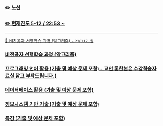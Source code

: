 ### [✏️ 노션](https://jhcode.notion.site/220117-bd6b3252230343ffa0b42d0ca761822b')
### [✏️ 현재진도 5-12 / 22:53 ~ ](https://www.notion.so/jhcode/220117-bd6b3252230343ffa0b42d0ca761822b#4d69230bc67f4808920ed117d544cb4c)

---
[📁 비전공자 선행학습 과정 (알고리즘) -  `220117 월`](https://github.com/jhy0409/jhy0409/tree/main/0%20%EC%82%B0%EC%97%85%EA%B8%B0%EC%82%AC%20%EC%9E%90%EA%B2%A9%EC%A6%9D/%E1%84%87%E1%85%B5%E1%84%8C%E1%85%A5%E1%86%AB%E1%84%80%E1%85%A9%E1%86%BC%E1%84%8C%E1%85%A1%20%E1%84%89%E1%85%A5%E1%86%AB%E1%84%92%E1%85%A2%E1%86%BC%E1%84%92%E1%85%A1%E1%86%A8%E1%84%89%E1%85%B3%E1%86%B8%20%E1%84%80%E1%85%AA%E1%84%8C%E1%85%A5%E1%86%BC%20(%E1%84%8B%E1%85%A1%E1%86%AF%E1%84%80%E1%85%A9%E1%84%85%E1%85%B5%E1%84%8C%E1%85%B3%E1%86%B7))

### [비전공자 선행학습 과정 (알고리즘)](https://www.notion.so/jhcode/220117-bd6b3252230343ffa0b42d0ca761822b#f37f4169c1aa4924a0419f8b2d6d53de)
### [프로그래밍 언어 활용 (기출 및 예상 문제 포함) - 교안 통합본은 수강학습자료실 참고 부탁드립니다.)](https://www.notion.so/jhcode/220117-bd6b3252230343ffa0b42d0ca761822b#9ae2dbd272d64dc1bd77292105962a21)
### [데이터베이스 활용 (기출 및 예상 문제 포함)](https://www.notion.so/jhcode/220117-bd6b3252230343ffa0b42d0ca761822b#fbb5893279134e1e99ec07fb3d271488)
### [정보시스템 기반 기술 (기출 및 예상 문제 포함)](https://www.notion.so/jhcode/220117-bd6b3252230343ffa0b42d0ca761822b#ae8f20c6d75b4d1d922048ae307e171f)
### [특강 (기출 및 예상 문제 포함)](https://www.notion.so/jhcode/220117-bd6b3252230343ffa0b42d0ca761822b#6282fb9f8e19454eaf6bb8f2d7af236c)
